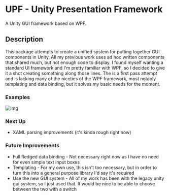 # UPF - Unity Presentation Framework
A Unity GUI framework based on WPF.

## Description

This package attempts to create a unified system for putting together GUI components in Unity. All my previous work uses ad hoc written
components that shared much, but not enough code to display. I found myself wanting a standard UI framework and I'm pretty familiar with
WPF, so I decided to give it a shot creating something along those lines. The is a first pass attempt and is lacking many of the niceties
of the WPF framework, most notably templating and data binding, but it solves my basic needs for the moment.

### Examples

![img](https://github.com/mildsauce45/UPF/blob/master/Examples/Images/CombatScreen.png)

### Next Up

* XAML parsing improvements (it's kinda rough right now)

### Future Improvements

* Full fledged data binding - Not necessary right now as I have no need for even simple text input boxes
* Templating - For my own use, this isn't too necessary, but in order to turn this into a general purpose library I'd say it's required
* Use the new GUI system - All of my work has been with the legacy unity gui system, so I just used that. It would be nice to be able to choose between the two with a switch
